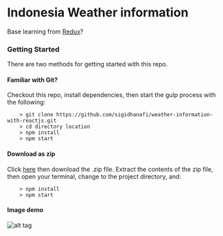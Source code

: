 # Indonesia Weather information

Base learning from [Redux](https://www.udemy.com/react-redux/)?

### Getting Started

There are two methods for getting started with this repo.

#### Familiar with Git?
Checkout this repo, install dependencies, then start the gulp process with the following:

```
	> git clone https://github.com/sigidhanafi/weather-information-with-reactjs.git
	> cd directory location
	> npm install
	> npm start
```

#### Download as zip
Click [here](https://github.com/StephenGrider/ReactStarter/releases) then download the .zip file.  Extract the contents of the zip file, then open your terminal, change to the project directory, and:

```
	> npm install
	> npm start
```

#### Image demo
![alt tag](http://sigithanafi.com/wp-content/uploads/2017/01/react-redux-weather.png)